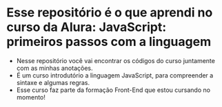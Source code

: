 # Esse repositório é o que aprendi no curso da Alura: JavaScript: primeiros passos com a linguagem

- Nesse repositório você vai encontrar os códigos do curso juntamente com as minhas anotações.
- É um curso introdutório a linguagem JavaScript, para compreender a sintaxe e algumas regras.
- Esse curso faz parte da formação Front-End que estou cursando no momento!
